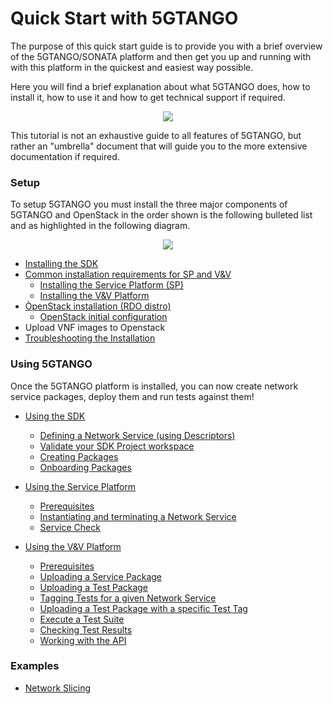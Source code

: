# Quick Start with 5GTANGO

The purpose of this quick start guide is to provide you with a brief overview of the 5GTANGO/SONATA platform and then get you up and running with with this platform in the quickest and easiest way possible.

Here you will find a brief explanation about what 5GTANGO does, how to install it, how to use it and how to get technical support if required.

<p align="center"><img src="https://github.com/sonata-nfv/sonata-nfv.github.io/raw/master/images/5gtango-install.png" /></p>

This tutorial is not an exhaustive guide to all features of 5GTANGO, but rather an "umbrella" document that will guide you to the more extensive documentation if required.

### Setup

To setup 5GTANGO you must install the three major components of 5GTANGO and OpenStack in the order shown is the following bulleted list and as highlighted in the following diagram.

<p align="center"><img src="https://github.com/sonata-nfv/sonata-nfv.github.io/raw/master/images/5gtango-install-1234.png" /></p>


  * [Installing the SDK](/sdk-installation)
  * [Common installation requirements for SP and V&V](/common-installation)
    * [Installing the Service Platform (SP)](/sp-installation)
    * [Installing the V&V Platform](/vnv-installation)
  * [ÒpenStack installation (RDO distro)](rdo-install.md)
    * [OpenStack initial configuration](openstack-basic-starting-guide.md)
  * Upload VNF images to Openstack
  * [Troubleshooting the Installation](/troubleshooting.md)
  
### Using 5GTANGO

Once the 5GTANGO platform is installed, you can now create network service packages, deploy them and run tests against them!
 
* [Using the SDK](/sdk)
  * [Defining a Network Service (using Descriptors)](/sdk#descriptors-creation)
  * [Validate your SDK Project workspace](/sdk#validation)
  * [Creating Packages](/sdk#package-creation)
  * [Onboarding Packages](/sdk#package-on-boarding)
  
* [Using the Service Platform](/sp)
  * [Prerequisites](/sp#prerequisites)
  * [Instantiating and terminating a Network Service](/sp#instantiating-and-terminating-a-network-service)
  * [Service Check](/sp#service-check)

* [Using the V&V Platform](/vnv.md)
  * [Prerequisites](/vnv.md#prerequisites)
  * [Uploading a Service Package](/vnv.md#uploading-a-service-package)
  * [Uploading a Test Package](/vnv.md#uploading-a-service-package)
  * [Tagging Tests for a given Network Service](/vnv.md#tagging-tests-for-a-given-network-service)
  * [Uploading a Test Package with a specific Test Tag](/vnv.md#uploading-a-test-package-with-a-specific-test-tag)
  * [Execute a Test Suite](/vnv.md#execute-a-test-suite) 
  * [Checking Test Results](/vnv.md#checking-test-results) 
  * [Working with the API](/vnv.md#working-with-the-API)  

### Examples
  * [Network Slicing](/slicing)